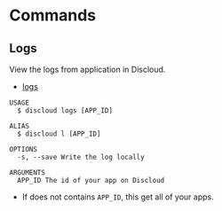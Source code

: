 # Commands

## Logs

View the logs from application in Discloud.

- [logs](#logs)

```sh-session
USAGE
  $ discloud logs [APP_ID]

ALIAS
  $ discloud l [APP_ID]

OPTIONS
  -s, --save Write the log locally

ARGUMENTS
  APP_ID The id of your app on Discloud
```

- If does not contains `APP_ID`, this get all of your apps.
